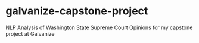 # galvanize-capstone-project
NLP Analysis of Washington State Supreme Court Opinions for my capstone project at Galvanize
